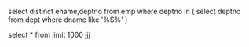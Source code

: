 select distinct ename,deptno
from emp
where deptno in (
  select deptno
  from dept
  where dname like '%S%'
  )

  select *
  from
  limit 1000
  jjj
